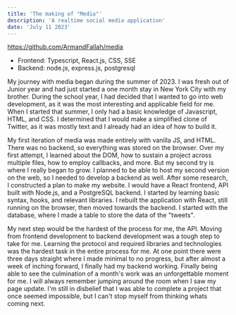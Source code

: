 ```yaml
---
title: 'The making of "Media"'
description: 'A realtime social media application'
date: 'July 11 2023'
---
```


https://github.com/ArmandFallah/media

- Frontend: Typescript, React.js, CSS, SSE
- Backend: node.js, express.js, postgresql

My journey with media began during the summer of 2023. I was fresh out of Junior
year and had just started a one month stay in New York City with my brother.
During the school year, I had decided that I wanted to go into web development,
as it was the most interesting and applicable field for me. When I started that
summer, I only had a basic knowledge of Javascript, HTML, and CSS. I determined
that I would make a simplified clone of Twitter, as it was mostly text and I
already had an idea of how to build it.

My first iteration of media was made entirely with vanilla JS, and HTML. There
was no backend, so everything was stored on the browser. Over my first attempt,
I learned about the DOM, how to sustain a project across multiple files, how to
employ callbacks, and more. But my second try is where I really began to grow. I
planned to be able to host my second version on the web, so I needed to develop
a backend as well. After some research, I constructed a plan to make my website.
I would have a React frontend, API built with Node.js, and a PostgreSQL backend.
I started by learning basic syntax, hooks, and relevant libraries. I rebuilt the
application with React, still running on the browser, then moved towards the
backend. I started with the database, where I made a table to store the data of
the "tweets".

My next step would be the hardest of the process for me, the API. Moving from
frontend development to backend development was a tough step to take for me.
Learning the protocol and required libraries and technologies was the hardest
task in the entire process for me. At one point there were three days straight
where I made minimal to no progress, but after almost a week of inching forward,
I finally had my backend working. Finally being able to see the culmination of a
month's work was an unforgettable moment for me. I will always remember jumping
around the room when I saw my page update. I'm still in disbelief that I was
able to complete a project that once seemed impossible, but I can't stop myself
from thinking whats coming next.
